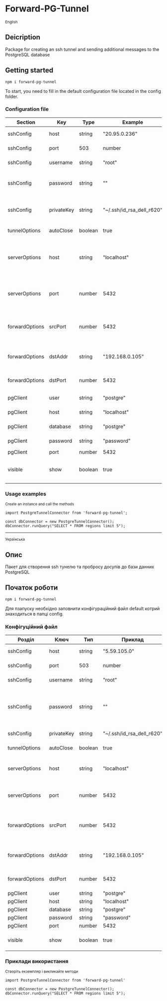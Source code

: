 # Forward-PG-Tunnel

<sub>English</sub>

## Deіcription

Package for creating an ssh tunnel and sending additional messages to the PostgreSQL database

## Getting started
```
npm i forward-pg-tunnel
```
To start, you need to fill in the default configuration file located in the config folder.

### Configuration file

| Section | Key | Type | Example | Description|
|---|---|---|---|---|
|sshConfig|host|string|"20.95.0.236"|SSH route host|
|sshConfig|port|503|number|SSH port to the route|
|sshConfig|username|string|"root"|SSH route login|
|sshConfig|password|string|""|SSH route password. If not used leave blank|
|sshConfig|privateKey|string|"~/.ssh/id_rsa_dell_r620"|The path to the connection key|
|tunnelOptions|autoClose|boolean|true|Auto close tunnel|
|serverOptions|host|string|"localhost"|Local address where the TCP server will be started|
|serverOptions|port|number|5432|Local port where the TCP server will be running|
|forwardOptions|srcPort|number|5432|Port on the remote host that will be sent to the local host|
|forwardOptions|dstAddr|string|"192.168.0.105"|Database address on the remote host|
|forwardOptions|dstPort|number|5432|Database port on a remote host|
|pgClient|user|string|"postgre"|Database user|
|pgClient|host|string|"localhost"|Database host|
|pgClient|database|string|"postgre"|Database name|
|pgClient|password|string|"password"|DB password|
|pgClient|port|number|5432|DB port|
|visible|show|boolean|true|Reflection of alkalis during Operation|

### Usage examples
<sub>Create an instance and call the methods</sub>

```
import PostgreTunnelConnector from 'forward-pg-tunnel';

const dbConnector = new PostgreTunnelConnector();
dbConnector.runQuery("SELECT * FROM regions limit 5");
```
---
<sub>Українська</sub>

## Опис
Пакет для створення ssh тунелю та пробросу досупів до бази данних PostgreSQL

## Початок роботи

```
npm i forward-pg-tunnel
```

Для пзапуску необхідно заповнити конфігураційний файл default котрий знаходиться в папці config.

### Конфігуційний файл

| Розділ | Ключ | Тип | Приклад | Опис|
|---|---|---|---|---|
|sshConfig|host|string|"5.59.105.0"|Хост ssh маршруту|
|sshConfig|port|503|number|Порт ssh маршруту|
|sshConfig|username|string|"root"|Логін ssh маршруту|
|sshConfig|password|string|""|Пароль ssh маршруту. Якщо не використовуєтья залишити порожнім|
|sshConfig|privateKey|string|"~/.ssh/id_rsa_dell_r620"|Шлях до ключа підключення|
|tunnelOptions|autoClose|boolean|true|Автозачинення тунелю|
|serverOptions|host|string|"localhost"|Локальна адреса, на якій буде запущений TCP сервер|
|serverOptions|port|number|5432|Локальний порт, на якому буде запущений TCP сервер|
|forwardOptions|srcPort|number|5432|Порт на віддаленому хості, який буде проброшен на локальний хост|
|forwardOptions|dstAddr|string|"192.168.0.105"|Адреса бази даних на віддаленому хості|
|forwardOptions|dstPort|number|5432|Порт бази даних на віддаленому хості|
|pgClient|user|string|"postgre"|Користувач БД|
|pgClient|host|string|"localhost"|Хост БД|
|pgClient|database|string|"postgre"|Назва БД|
|pgClient|password|string|"password"|Пароль БД|
|pgClient|port|number|5432|Порт БД|
|visible|show|boolean|true|Відображення логів у процессі роботи|

### Приклади використання
<sub>Створіть екземпляр і викликайте методи</sub>

```
import PostgreTunnelConnector from 'forward-pg-tunnel'

const dbConnector = new PostgreTunnelConnector();
dbConnector.runQuery("SELECT * FROM regions limit 5");
```

